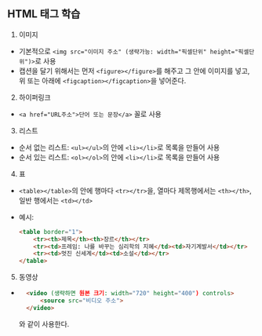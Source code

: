 ## HTML 태그 학습
1. 이미지
- 기본적으로 `<img src="이미지 주소" (생략가능: width="픽셀단위" height="픽셀단위")>`로 사용
- 캡션을 달기 위해서는 먼저 `<figure></figure>`를 해주고 그 안에 이미지를 넣고, 위 또는 아래에 `<figcaption></figcaption>`을 넣어준다.

2. 하이퍼링크
- `<a href="URL주소">단어 또는 문장</a>` 꼴로 사용

3. 리스트
- 순서 없는 리스트: `<ul></ul>`의 안에 `<li></li>`로 목록을 만들어 사용 
- 순서 있는 리스트: `<ol></ol>`의 안에 `<li></li>`로 목록을 만들어 사용 

4. 표
- `<table></table>`의 안에 행마다 `<tr></tr>`을, 열마다 제목행에서는 `<th></th>`, 일반 행에서는 `<td></td>`

- 예시: 

  ```html
  <table border="1">
      <tr><th>제목</th><th>장르</th></tr>
      <tr><td>프레임: 나를 바꾸는 심리학의 지혜</td><td>자기계발서</td></tr>
      <tr><td>멋진 신세계</td><td>소설</td></tr>
  </table>
  ```

5. 동영상
- ```html
    <video (생략하면 원본 크기: width="720" height="400") controls>
    	<source src="비디오 주소">
    </video>
    ```

    와 같이 사용한다.